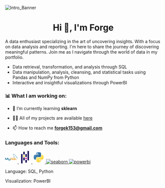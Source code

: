 ![Intro_Banner](https://github.com/forgek153/forgek153/assets/132448826/9ed6d55a-0885-4bc0-8086-8d225d0ad860)

<h1 align="center">Hi 👋, I'm Forge</h1>

A data enthusiast specializing in the art of uncovering insights. With a focus on data analysis and reporting. I'm here to share the journey of discovering meaningful patterns. Join me as I navigate through the world of data in my portfolio.

- Data retrieval, transformation, and analysis through SQL
- Data manipulation, analysis, cleansing, and statistical tasks using Pandas and NumPy from Python
- Interactive and insightful visualizations through PowerBI



<h3 align="left"> 📊 What I am working on:</h3>

- 🌱 I’m currently learning **sklearn**

- 👨‍💻 All of my projects are available [here](https://github.com/forgek153/Projects/blob/main/README.md)

- 📫 How to reach me **forgek153@gmail.com**

<h3 align="left">Languages and Tools:</h3>
<p align="left"> <a href="https://www.mysql.com/" target="_blank" rel="noreferrer"> <img src="https://raw.githubusercontent.com/devicons/devicon/master/icons/mysql/mysql-original-wordmark.svg" alt="mysql" width="40" height="40"/> </a> <a href="https://pandas.pydata.org/" target="_blank" rel="noreferrer"> <img src="https://raw.githubusercontent.com/devicons/devicon/2ae2a900d2f041da66e950e4d48052658d850630/icons/pandas/pandas-original.svg" alt="pandas" width="40" height="40"/> </a> <a href="https://www.python.org" target="_blank" rel="noreferrer"> <img src="https://raw.githubusercontent.com/devicons/devicon/master/icons/python/python-original.svg" alt="python" width="40" height="40"/> </a> <a href="https://seaborn.pydata.org/" target="_blank" rel="noreferrer"> <img src="https://seaborn.pydata.org/_images/logo-mark-lightbg.svg" alt="seaborn" width="40" height="40"/> </a> <a href="https://powerbi.microsoft.com/en-au/" target="_blank" rel="noreferrer"> <img src="https://upload.wikimedia.org/wikipedia/commons/c/cf/New_Power_BI_Logo.svg" alt="powerbi" width="40" height="40"/> </a> </p>

Language: SQL, Python

Visualization: PowerBI



